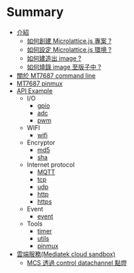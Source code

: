 # Summary
* [介紹](intro/README.md)
  * [如何創建 Microlattice.js 專案 ?](intro/README.md)
  * [如何設定 Microlattice.js 環境 ?]()
  * [如何建造出 image ?]()
  * [如何燒錄 image 至版子中 ?]()
* [關於 MT7687 command line]()
* [MT7687 pinmux]() 
* [API Example](api/README.md)
  * I/O
    * [gpio](api/gpio.md)
    * [adc](api/adc.md)
    * [pwm](api/pwm.md)
  * WIFI
    * [wifi](api/wifi.md)
  * Encryptor
    * [md5](api/md5.md)
    * [sha](api/sha.md)
  * Internet protocol
    * [MQTT](api/mqtt.md)
    * [tcp](api/tcp.md)
    * [udp](api/udp.md)
    * [http](api/http.md)
    * [https](api/https.md)
  * Event
    * [event](api/event.md)
  * Tools
    * [timer](api/timer.md)
    * [utils](api/utils.md)
    * [pinmux](api/pinmux.md)
* [雲端服務(Mediatek cloud sandbox)](cloud/README.md)
  * [MCS 透過 control datachannel 點燈]()